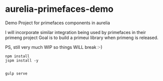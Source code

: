 # aurelia-primefaces-demo
Demo Project for primefaces components in aurelia

I will incorporate similar integration being used by primefaces in their primeng project
Goal is to build a primeui library when primeng is released.

PS, still very much WIP so things WILL break :-)

    npm install
    jspm install -y


    gulp serve
